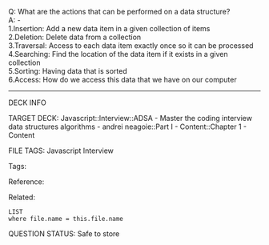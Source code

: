 Q: What are the actions that can be performed on a data structure?  
A: -  
1.Insertion: Add a new data item in a given collection of items  
2.Deletion: Delete data from a collection  
3.Traversal: Access to each data item exactly once so it can be processed  
4.Searching: Find the location of the data item if it exists in a given collection  
5.Sorting: Having data that is sorted  
6.Access: How do we access this data that we have on our computer
<!--ID: 1690376047122-->

---

DECK INFO

TARGET DECK: Javascript::Interview::ADSA - Master the coding interview data structures algorithms - andrei neagoie::Part I - Content::Chapter 1 - Content

FILE TAGS: Javascript Interview

Tags:

Reference:

Related:

```dataview
LIST
where file.name = this.file.name
```

QUESTION STATUS: Safe to store
